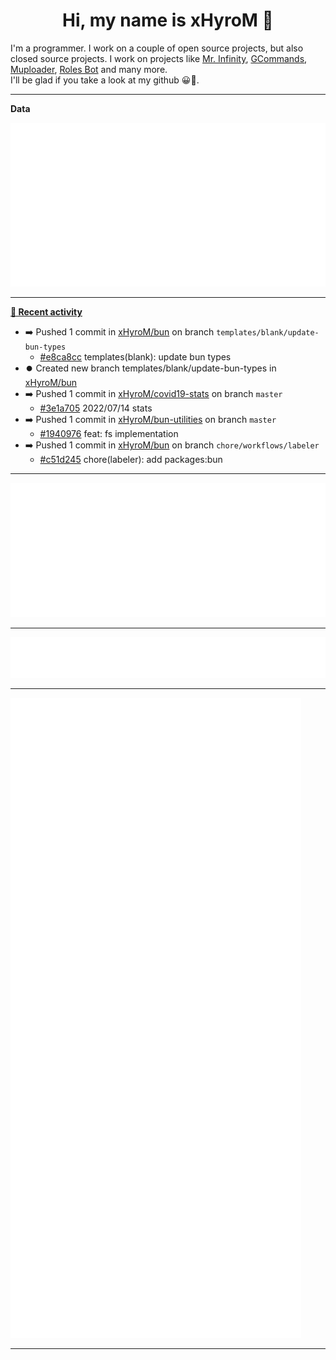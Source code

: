 <p align="center">
    <!-- <img src="https://avatars.githubusercontent.com/u/56601352" width="192" alt="hyro's pfp" /> -->
    <h1 align="center">Hi, my name is xHyroM 👋</h1>
</p>

I'm a programmer. I work on a couple of open source projects, but also closed source projects. I work on projects like [Mr. Infinity](https://discord.com/oauth2/authorize?client_id=720321585625694239&scope=bot%20applications.commands&permissions=8&redirect_uri=https://blobs.gq/imanager&prompt=consent&response_type=code), [GCommands](https://github.com/Garlic-Team/GCommands), [Muploader](https://github.com/xHyroM/Muploder), [Roles Bot](https://github.com/xHyroM/roles-bot) and many more.  
I'll be glad if you take a look at my github 😀👀.

___
**Data**

<img src="https://github.com/xHyroM/xHyroM/blob/master/.cache/base.svg">

___

**[📰 Recent activity](https://github.com/xHyroM)**
* ➡️ Pushed 1 commit in [xHyroM/bun](https://github.com/xHyroM/bun) on branch `templates/blank/update-bun-types`
  * [#e8ca8cc](https://github.com/xHyroM/bun/commit/e8ca8cc) templates(blank): update bun types
* ⏺️ Created new branch templates/blank/update-bun-types in [xHyroM/bun](https://github.com/xHyroM/bun)
* ➡️ Pushed 1 commit in [xHyroM/covid19-stats](https://github.com/xHyroM/covid19-stats) on branch `master`
  * [#3e1a705](https://github.com/xHyroM/covid19-stats/commit/3e1a705) 2022/07/14 stats
* ➡️ Pushed 1 commit in [xHyroM/bun-utilities](https://github.com/xHyroM/bun-utilities) on branch `master`
  * [#1940976](https://github.com/xHyroM/bun-utilities/commit/1940976) feat: fs implementation
* ➡️ Pushed 1 commit in [xHyroM/bun](https://github.com/xHyroM/bun) on branch `chore/workflows/labeler`
  * [#c51d245](https://github.com/xHyroM/bun/commit/c51d245) chore(labeler): add packages:bun


___

<img src="https://github.com/xHyroM/xHyroM/blob/master/.cache/isocalendar.svg">

___

<img src="https://github.com/xHyroM/xHyroM/blob/master/.cache/languages.svg">

___

<img src="https://github.com/xHyroM/xHyroM/blob/master/.cache/achievements.svg">

___
